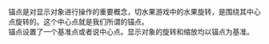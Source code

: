 <!-- 010-disp-anchor-rota-scale EDN Egret示例库项目 --> 锚点是对显示对象进行操作的重要概念，切水果游戏中的水果旋转，是围绕其中心点旋转的。这个中心点就是我们所谓的锚点。     锚点设置了一个基准点或者说中心点。显示对象的旋转和缩放均以锚点为基准。